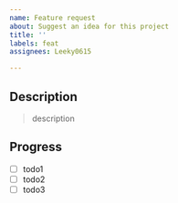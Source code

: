 ```yaml
---
name: Feature request
about: Suggest an idea for this project
title: ''
labels: feat
assignees: Leeky0615

---
```


## Description

> description

## Progress

- [ ] todo1
- [ ] todo2
- [ ] todo3
